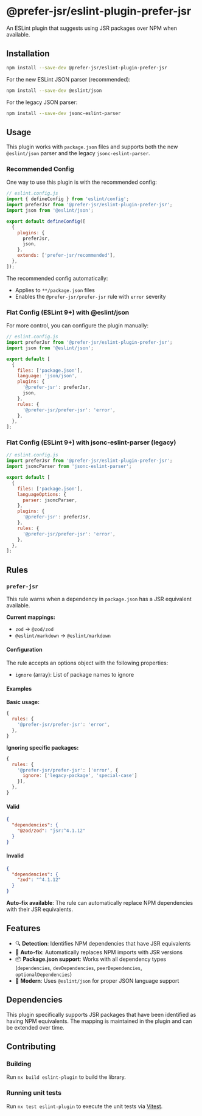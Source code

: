 # @prefer-jsr/eslint-plugin-prefer-jsr

An ESLint plugin that suggests using JSR packages over NPM when available.

## Installation

```bash
npm install --save-dev @prefer-jsr/eslint-plugin-prefer-jsr
```

For the new ESLint JSON parser (recommended):

```bash
npm install --save-dev @eslint/json
```

For the legacy JSON parser:

```bash
npm install --save-dev jsonc-eslint-parser
```

## Usage

This plugin works with `package.json` files and supports both the new `@eslint/json` parser and the legacy `jsonc-eslint-parser`.

### Recommended Config

One way to use this plugin is with the recommended config:

```js
// eslint.config.js
import { defineConfig } from 'eslint/config';
import preferJsr from '@prefer-jsr/eslint-plugin-prefer-jsr';
import json from '@eslint/json';

export default defineConfig([
  {
    plugins: {
      preferJsr,
      json,
    },
    extends: ['prefer-jsr/recommended'],
  },
]);
```

The recommended config automatically:

- Applies to `**/package.json` files
- Enables the `@prefer-jsr/prefer-jsr` rule with `error` severity

### Flat Config (ESLint 9+) with @eslint/json

For more control, you can configure the plugin manually:

```js
// eslint.config.js
import preferJsr from '@prefer-jsr/eslint-plugin-prefer-jsr';
import json from '@eslint/json';

export default [
  {
    files: ['package.json'],
    language: 'json/json',
    plugins: {
      '@prefer-jsr': preferJsr,
      json,
    },
    rules: {
      '@prefer-jsr/prefer-jsr': 'error',
    },
  },
];
```

### Flat Config (ESLint 9+) with jsonc-eslint-parser (legacy)

```js
// eslint.config.js
import preferJsr from '@prefer-jsr/eslint-plugin-prefer-jsr';
import jsoncParser from 'jsonc-eslint-parser';

export default [
  {
    files: ['package.json'],
    languageOptions: {
      parser: jsoncParser,
    },
    plugins: {
      '@prefer-jsr': preferJsr,
    },
    rules: {
      '@prefer-jsr/prefer-jsr': 'error',
    },
  },
];
```

## Rules

### `prefer-jsr`

This rule warns when a dependency in `package.json` has a JSR equivalent available.

**Current mappings:**

- `zod` → `@zod/zod`
- `@eslint/markdown` → `@eslint/markdown`

#### Configuration

The rule accepts an options object with the following properties:

- `ignore` (array): List of package names to ignore

#### Examples

**Basic usage:**

```js
{
  rules: {
    '@prefer-jsr/prefer-jsr': 'error',
  },
}
```

**Ignoring specific packages:**

```js
{
  rules: {
    '@prefer-jsr/prefer-jsr': ['error', {
      ignore: ['legacy-package', 'special-case']
    }],
  },
}
```

#### Valid

```json
{
  "dependencies": {
    "@zod/zod": "jsr:^4.1.12"
  }
}
```

#### Invalid

```json
{
  "dependencies": {
    "zod": "^4.1.12"
  }
}
```

**Auto-fix available**: The rule can automatically replace NPM dependencies with their JSR equivalents.

## Features

- 🔍 **Detection**: Identifies NPM dependencies that have JSR equivalents
- 🔧 **Auto-fix**: Automatically replaces NPM imports with JSR versions
- 📦 **Package.json support**: Works with all dependency types (`dependencies`, `devDependencies`, `peerDependencies`, `optionalDependencies`)
- 🎯 **Modern**: Uses `@eslint/json` for proper JSON language support

## Dependencies

This plugin specifically supports JSR packages that have been identified as having NPM equivalents. The mapping is maintained in the plugin and can be extended over time.

## Contributing

### Building

Run `nx build eslint-plugin` to build the library.

### Running unit tests

Run `nx test eslint-plugin` to execute the unit tests via [Vitest](https://vitest.dev/).
